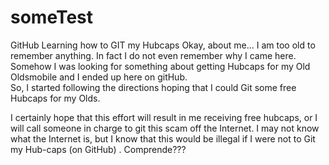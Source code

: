 # someTest
GitHub
Learning how to GIT my Hubcaps
Okay, about me...  I am too old to remember anything.  In fact I do not even remember why I came here.  
Somehow I was looking for something about getting Hubcaps for my Old Oldsmobile and I ended up here on gitHub.  
So, I started following the directions hoping that I could Git some free Hubcaps for my Olds.

I certainly hope that this effort will result in me receiving free hubcaps, or I will call someone in charge to git this scam off the Internet.  I may not know what the Internet is, but I know that this would be illegal if I were not to Git my Hub-caps (on GitHub) .  Comprende???

